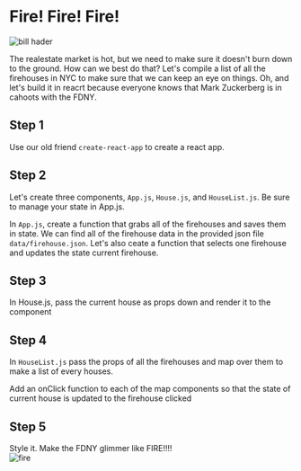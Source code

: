 # Fire! Fire! Fire!

![bill hader](https://media1.giphy.com/media/3orieLZelMyxenarwQ/giphy.gif)

The realestate market is hot, but we need to make sure it doesn't burn down to the ground. How can we best do that? Let's compile a list of all the firehouses in NYC to make sure that we can keep an eye on things. Oh, and let's build it in reacrt because everyone knows that Mark Zuckerberg is in cahoots with the FDNY.

## Step 1

Use our old friend `create-react-app` to create a react app. 

## Step 2

Let's create three components, `App.js`, `House.js`, and `HouseList.js`. Be sure to manage your state in App.js.  

In `App.js`, create a function that grabs all of the firehouses and saves them in state. We can find all of the firehouse data in the provided json file `data/firehouse.json`. Let's also ceate a function that selects one firehouse and updates the state current firehouse.  

## Step 3

In House.js, pass the current house as props down and render it to the component

## Step 4

In `HouseList.js` pass the props of all the firehouses and map over them to make a list of every houses. 

Add an onClick function to each of the map components so that the state of current house is updated to the firehouse clicked

## Step 5

Style it. Make the FDNY glimmer like FIRE!!!!  
![fire](https://media2.giphy.com/media/yr7n0u3qzO9nG/giphy.gif)


